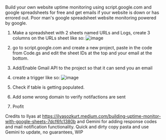 Build your own website uptime monitoring using script.google.com and google spreadsheets for free and get emails if your website is down or has errored out.
Poor man's google spreadsheet website monitoring powered by google.

1. Make a spreadsheet with 2 sheets named URLs and Logs, create 3 columns on the URLs sheet like so:
![image](https://github.com/cryptozealot/gssUrlChecker/assets/34049724/5363ebca-c448-4311-8745-b7e81b0490fe)

2. go to script.google.com and create a new project, paste in the code from Code.gs and edit the sheet IDs at the top and your email at the bottom.

3. Add/Enable Gmail API to the project so that it can send you an email

4. create a trigger like so:
![image](https://github.com/cryptozealot/gssUrlChecker/assets/34049724/f5204efc-71ad-4863-aa8b-b42927adfa26)

5. Check if table is getting populated.
6. Add some wrong domain to verify notifactions are sent
7. Profit

Credits to Ilyas at https://ilyasozkurt.medium.com/building-uptime-monitor-with-google-sheets-7dcf6fc1380b and Gemini for adding response codes and mail notification functionality.
Quick and dirty copy pasta and use Gemini to update, no guarantees, WIP
